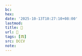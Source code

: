 ```yaml
---
bc:
hex:
date: '2025-10-13T10:27:10+08:00'
lastmod:
title: 􁮙
url: 􁮙
tags: [西]
src: DCCV
note:
---
```

